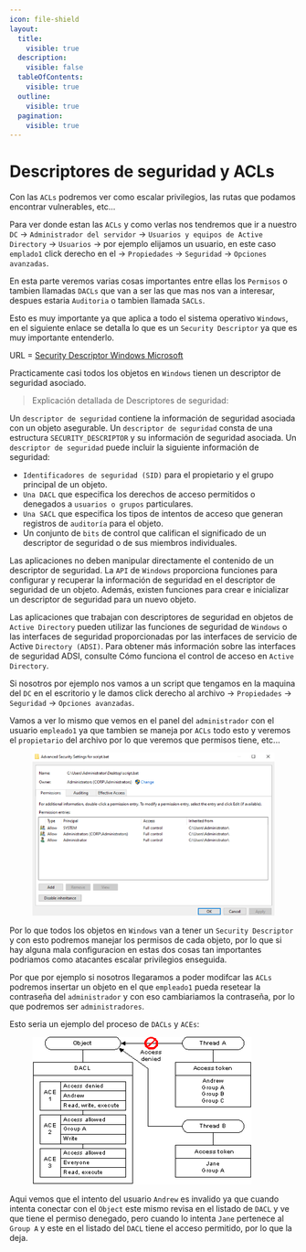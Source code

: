 ```yaml
---
icon: file-shield
layout:
  title:
    visible: true
  description:
    visible: false
  tableOfContents:
    visible: true
  outline:
    visible: true
  pagination:
    visible: true
---
```


# Descriptores de seguridad y ACLs

Con las `ACLs` podremos ver como escalar privilegios, las rutas que podamos encontrar vulnerables, etc...

Para ver donde estan las `ACLs` y como verlas nos tendremos que ir a nuestro `DC` -> `Administrador del servidor` -> `Usuarios y equipos de Active Directory` -> `Usuarios` -> por ejemplo elijamos un usuario, en este caso `emplado1` click derecho en el -> `Propiedades` -> `Seguridad` -> `Opciones avanzadas`.

En esta parte veremos varias cosas importantes entre ellas los `Permisos` o tambien llamadas `DACLs` que van a ser las que mas nos van a interesar, despues estaria `Auditoria` o tambien llamada `SACLs`.

Esto es muy importante ya que aplica a todo el sistema operativo `Windows`, en el siguiente enlace se detalla lo que es un `Security Descriptor` ya que es muy importante entenderlo.

URL = [Security Descriptor Windows Microsoft](https://learn.microsoft.com/en-us/windows/win32/secauthz/security-descriptors)

Practicamente casi todos los objetos en `Windows` tienen un descriptor de seguridad asociado.

> Explicación detallada de Descriptores de seguridad:

Un `descriptor de seguridad` contiene la información de seguridad asociada con un objeto asegurable. Un `descriptor de seguridad` consta de una estructura `SECURITY_DESCRIPTOR` y su información de seguridad asociada. Un `descriptor de seguridad` puede incluir la siguiente información de seguridad:

* `Identificadores de seguridad (SID)` para el propietario y el grupo principal de un objeto.
* `Una DACL` que especifica los derechos de acceso permitidos o denegados a `usuarios o grupos` particulares.
* `Una SACL` que especifica los tipos de intentos de acceso que generan registros de `auditoría` para el objeto.
* Un conjunto de `bits` de control que califican el significado de un descriptor de seguridad o de sus miembros individuales.

Las aplicaciones no deben manipular directamente el contenido de un descriptor de seguridad. La `API` de `Windows` proporciona funciones para configurar y recuperar la información de seguridad en el descriptor de seguridad de un objeto. Además, existen funciones para crear e inicializar un descriptor de seguridad para un nuevo objeto.

Las aplicaciones que trabajan con descriptores de seguridad en objetos de `Active Directory` pueden utilizar las funciones de seguridad de `Windows` o las interfaces de seguridad proporcionadas por las interfaces de servicio de Active `Directory (ADSI)`. Para obtener más información sobre las interfaces de seguridad ADSI, consulte Cómo funciona el control de acceso en `Active Directory`.

Si nosotros por ejemplo nos vamos a un script que tengamos en la maquina del `DC` en el escritorio y le damos click derecho al archivo -> `Propiedades` -> `Seguridad` -> `Opciones avanzadas`.

Vamos a ver lo mismo que vemos en el panel del `administrador` con el usuario `empleado1` ya que tambien se maneja por `ACLs` todo esto y veremos el `propietario` del archivo por lo que veremos que permisos tiene, etc...

<figure><img src="../../../.gitbook/assets/image (252).png" alt=""><figcaption></figcaption></figure>

Por lo que todos los objetos en `Windows` van a tener un `Security Descriptor` y con esto podremos manejar los permisos de cada objeto, por lo que si hay alguna mala configuracion en estas dos cosas tan importantes podriamos como atacantes escalar privilegios enseguida.

Por que por ejemplo si nosotros llegaramos a poder modifcar las `ACLs` podremos insertar un objeto en el que `empleado1` pueda resetear la contraseña del `administrador` y con eso cambiariamos la contraseña, por lo que podremos ser `administradores`.

Esto seria un ejemplo del proceso de `DACLs` y `ACEs`:

<figure><img src="../../../.gitbook/assets/image (253).png" alt=""><figcaption></figcaption></figure>

Aqui vemos que el intento del usuario `Andrew` es invalido ya que cuando intenta conectar con el `Object` este mismo revisa en el listado de `DACL` y ve que tiene el permiso denegado, pero cuando lo intenta `Jane` pertenece al `Group A` y este en el listado del `DACL` tiene el acceso permitido, por lo que la deja.
